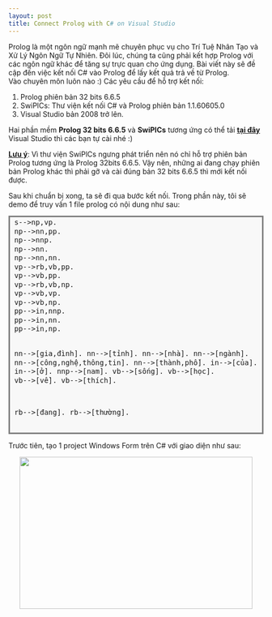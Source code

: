 ```yaml
---
layout: post
title: Connect Prolog with C# on Visual Studio
---
```


Prolog là một ngôn ngữ mạnh mẽ chuyên phục vụ cho Trí Tuệ Nhân Tạo và Xử Lý Ngôn Ngữ Tự Nhiên.
Đôi lúc, chúng ta cũng phải kết hợp Prolog với các ngôn ngữ khác để tăng sự trực quan cho ứng dụng.
Bài viết này sẽ đề cập đến việc kết nối C# vào Prolog để lấy kết quả trả về từ Prolog.  
Vào chuyên môn luôn nào :)
Các yêu cầu để hỗ trợ kết nối:  
1. Prolog phiên bản 32 bits 6.6.5
2. SwiPlCs: Thư viện kết nối C# và Prolog phiên bản 1.1.60605.0
3. Visual Studio bản 2008 trở lên.

Hai phần mềm **Prolog 32 bits 6.6.5** và **SwiPlCs** tương ứng có thể tải [**tại đây**](https://drive.google.com/file/d/0BxW8WySRlblWOUprQmZtbldPek0/view)  
Visual Studio thì các bạn tự cài nhé :)

<u>**Lưu ý**</u>: Vì thư viện SwiPlCs ngưng phát triển nên nó chỉ hỗ trợ phiên bản Prolog tương ứng là Prolog 32bits 6.6.5. Vậy nên, những ai đang chạy phiên bản Prolog khác thì phải gỡ và cài đúng bản 32 bits 6.6.5 thì mới kết nối được.

Sau khi chuẩn bị xong, ta sẽ đi qua bước kết nối.
Trong phần này, tôi sẽ demo để truy vấn 1 file prolog có nội dung như sau:

<div style="background: #f8f8f8; border-width: 0.1em 0.1em 0.1em 0.8em; border: solid gray; overflow: auto; padding: 0.2em 0.6em; width: auto;">
<pre style="line-height: 125%; margin: 0;">s--&gt;np,vp.
np--&gt;nn,pp.
np--&gt;nnp.
np--&gt;nn.
np--&gt;nn,nn.
vp--&gt;rb,vb,pp.
vp--&gt;vb,pp.
vp--&gt;rb,vb,np.
vp--&gt;vb,vp.
vp--&gt;vb,np.
pp--&gt;in,nnp.
pp--&gt;in,nn.
pp--&gt;in,np.

nn--&gt;[gia,đình].
nn--&gt;[tỉnh].
nn--&gt;[nhà].
nn--&gt;[ngành].
nn--&gt;[công,nghệ,thông,tin].
nn--&gt;[thành,phố].
in--&gt;[của].
in--&gt;[ở].
nnp--&gt;[nam].
vb--&gt;[sống].
vb--&gt;[học].
vb--&gt;[về].
vb--&gt;[thích].

rb--&gt;[đang].
rb--&gt;[thường].
</pre>
</div>

Trước tiên, tạo 1 project Windows Form trên C# với giao diện như sau:

<p align="center">
<img width="460" height="300" src="http://www.fillmurray.com/460/300">
</p>
